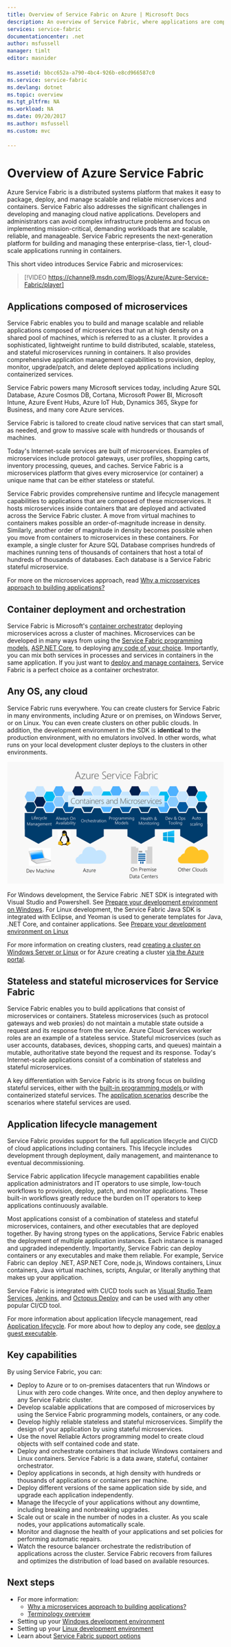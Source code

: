 ```yaml
---
title: Overview of Service Fabric on Azure | Microsoft Docs
description: An overview of Service Fabric, where applications are composed of many microservices to provide scale and resilience. Service Fabric is a distributed systems platform used to build scalable, reliable, and easily managed applications for the cloud.
services: service-fabric
documentationcenter: .net
author: msfussell
manager: timlt
editor: masnider

ms.assetid: bbcc652a-a790-4bc4-926b-e8cd966587c0
ms.service: service-fabric
ms.devlang: dotnet
ms.topic: overview
ms.tgt_pltfrm: NA
ms.workload: NA
ms.date: 09/20/2017
ms.author: msfussell
ms.custom: mvc

---
```

# Overview of Azure Service Fabric
Azure Service Fabric is a distributed systems platform that makes it easy to package, deploy, and manage scalable and reliable microservices and containers. Service Fabric also addresses the significant challenges in developing and managing cloud native applications. Developers and administrators can avoid complex infrastructure problems and focus on implementing mission-critical, demanding workloads that are scalable, reliable, and manageable. Service Fabric represents the next-generation platform for building and managing these enterprise-class, tier-1, cloud-scale applications running in containers.

This short video introduces Service Fabric and microservices:
> [!VIDEO https://channel9.msdn.com/Blogs/Azure/Azure-Service-Fabric/player]

## Applications composed of microservices 
Service Fabric enables you to build and manage scalable and reliable applications composed of microservices that run at high density on a shared pool of machines, which is referred to as a cluster. It provides a sophisticated, lightweight runtime to build distributed, scalable, stateless, and stateful microservices running in containers. It also provides comprehensive application management capabilities to provision, deploy, monitor, upgrade/patch, and delete deployed applications including containerized services.

Service Fabric powers many Microsoft services today, including Azure SQL Database, Azure Cosmos DB, Cortana, Microsoft Power BI, Microsoft Intune, Azure Event Hubs, Azure IoT Hub, Dynamics 365, Skype for Business, and many core Azure services.

Service Fabric is tailored to create cloud native services that can start small, as needed, and grow to massive scale with hundreds or thousands of machines.

Today's Internet-scale services are built of microservices. Examples of microservices include protocol gateways, user profiles, shopping carts, inventory processing, queues, and caches. Service Fabric is a microservices platform that gives every microservice (or container) a unique name that can be either stateless or stateful.

Service Fabric provides comprehensive runtime and lifecycle management capabilities to applications that are composed of these microservices. It hosts microservices inside containers that are deployed and activated across the Service Fabric cluster. A move from virtual machines to containers makes possible an order-of-magnitude increase in density. Similarly, another order of magnitude in density becomes possible when you move from containers to microservices in these containers. For example, a single cluster for Azure SQL Database comprises hundreds of machines running tens of thousands of containers that host a total of hundreds of thousands of databases. Each database is a Service Fabric stateful microservice. 

For more on the microservices approach, read [Why a microservices approach to building applications?](service-fabric-overview-microservices.md)

## Container deployment and orchestration
Service Fabric is Microsoft's [container orchestrator](service-fabric-cluster-resource-manager-introduction.md) deploying microservices across a cluster of machines. Microservices can be developed in many ways from using the [Service Fabric programming models](service-fabric-choose-framework.md), [ASP.NET Core](service-fabric-reliable-services-communication-aspnetcore.md), to deploying [any code of your choice](service-fabric-guest-executables-introduction.md). Importantly, you can mix both services in processes and services in containers in the same application. If you just want to [deploy and manage containers](service-fabric-containers-overview.md), Service Fabric is a perfect choice as a container orchestrator.

## Any OS, any cloud
Service Fabric runs everywhere. You can create clusters for Service Fabric in many environments, including Azure or on premises, on Windows Server, or on Linux. You can even create clusters on other public clouds. In addition, the development environment in the SDK is **identical** to the production environment, with no emulators involved. In other words, what runs on your local development cluster deploys to the clusters in other environments.

![Service Fabric platform][Image1]

For Windows development, the Service Fabric .NET SDK is integrated with Visual Studio and Powershell. See [Prepare your development environment on Windows](service-fabric-get-started.md). For Linux development, the Service Fabric Java SDK 
 is integrated with Eclipse, and Yeoman is used to generate templates for Java, .NET Core, and container applications. See [Prepare your development environment on Linux](service-fabric-get-started.md)

For more information on creating clusters, read [creating a cluster on Windows Server or Linux](service-fabric-deploy-anywhere.md) or for Azure creating a cluster [via the Azure portal](service-fabric-cluster-creation-via-portal.md).

## Stateless and stateful microservices for Service Fabric
Service Fabric enables you to build applications that consist of microservices or containers. Stateless microservices (such as protocol gateways and web proxies) do not maintain a mutable state outside a request and its response from the service. Azure Cloud Services worker roles are an example of a stateless service. Stateful microservices (such as user accounts, databases, devices, shopping carts, and queues) maintain a mutable, authoritative state beyond the request and its response. Today's Internet-scale applications consist of a combination of stateless and stateful microservices. 

A key differentiation with Service Fabric is its strong focus on building stateful services, either with the [built-in programming models ](service-fabric-choose-framework.md) or with  containerized stateful services. The [application scenarios](service-fabric-application-scenarios.md) describe the scenarios where stateful services are used.


## Application lifecycle management
Service Fabric provides support for the full application lifecycle and CI/CD of cloud applications including containers. This lifecycle includes development through deployment, daily management, and maintenance to eventual decommissioning.

Service Fabric application lifecycle management capabilities enable application administrators and IT operators to use simple, low-touch workflows to provision, deploy, patch, and monitor applications. These built-in workflows greatly reduce the burden on IT operators to keep applications continuously available.

Most applications consist of a combination of stateless and stateful microservices, containers, and other executables that are deployed together. By having strong types on the applications, Service Fabric enables the deployment of multiple application instances. Each instance is managed and upgraded independently. Importantly, Service Fabric can deploy containers or any executables and make them reliable. For example, Service Fabric can deploy .NET, ASP.NET Core, node.js, Windows containers, Linux containers, Java virtual machines, scripts, Angular, or literally anything that makes up your application.

Service Fabric is integrated with CI/CD tools such as [Visual Studio Team Services](https://www.visualstudio.com/team-services/), [Jenkins](https://jenkins.io/index.html), and [Octopus Deploy](https://octopus.com/) and can be used with any other popular CI/CD tool.

For more information about application lifecycle management, read [Application lifecycle](service-fabric-application-lifecycle.md). For more about how to deploy any code, see [deploy a guest executable](service-fabric-deploy-existing-app.md).

## Key capabilities
By using Service Fabric, you can:

* Deploy to Azure or to on-premises datacenters that run Windows or Linux with zero code changes. Write once, and then deploy anywhere to any Service Fabric cluster.
* Develop scalable applications that are composed of microservices by using the Service Fabric programming models, containers, or any code.
* Develop highly reliable stateless and stateful microservices. Simplify the design of your application by using stateful microservices. 
* Use the novel Reliable Actors programming model to create cloud objects with self contained code and state.
* Deploy and orchestrate containers that include Windows containers and Linux containers. Service Fabric is a data aware, stateful, container orchestrator.
* Deploy applications in seconds, at high density with hundreds or thousands of applications or containers per machine.
* Deploy different versions of the same application side by side, and upgrade each application independently.
* Manage the lifecycle of your applications without any downtime, including breaking and nonbreaking upgrades.
* Scale out or scale in the number of nodes in a cluster. As you scale nodes, your applications automatically scale.
* Monitor and diagnose the health of your applications and set policies for performing automatic repairs.
* Watch the resource balancer orchestrate the redistribution of applications across the cluster. Service Fabric recovers from failures and optimizes the distribution of load based on available resources.

<!--Every topic should have next steps and links to the next logical set of content to keep the customer engaged-->
## Next steps
* For more information:
  * [Why a microservices approach to building applications?](service-fabric-overview-microservices.md)
  * [Terminology overview](service-fabric-technical-overview.md)
* Setting up your [Windows development environment](service-fabric-get-started.md)  
* Setting up your [Linux development environment](service-fabric-get-started-linux.md)
* Learn about [Service Fabric support options](service-fabric-support.md)

[Image1]: media/service-fabric-overview/Service-Fabric-Overview.png
